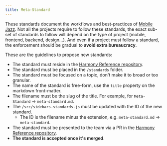 ```yaml
---
title: Meta-Standard
---
```


These standards document the workflows and best-practices of [Mobile Jazz](https://mobilejazz.com). Not all the projects require to follow these standards, the exact sub-set of standards to follow will depend on the type of project (mobile, frontend, backend, design…). And even if a project must follow a standard, the enforcement should be gradual to **avoid extra bureaucracy**.

These are the guidelines to propose new standards:

- The standard must reside in the [Harmony Reference repository](https://github.com/mobilejazz/harmony-reference).
- The standard must be placed in the `/standards` folder.
- The standard must be focused on a topic, don't make it to broad or too granular.
- The name of the standard is free-form, use the `title` property on the markdown front-matter.
- The filename must be the slug of the title. For example, for `Meta-Standard` => `meta-standard.md`.
- The `/src/sidebars-standards.js` must be updated with the ID of the new standard.
  - The ID is the filename minus the extension, e.g. `meta-standard.md` => `meta-standard`.
- The standard must be presented to the team via a PR in the [Harmony Reference repository](https://github.com/mobilejazz/harmony-reference).
- **The standard is accepted once it's merged**.
